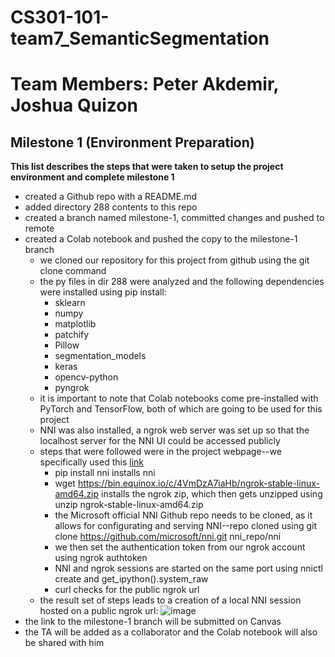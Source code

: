 # CS301-101-team7_SemanticSegmentation
# Team Members: Peter Akdemir, Joshua Quizon

## Milestone 1 (Environment Preparation)
**This list describes the steps that were taken to setup the project environment and complete milestone 1**
- created a Github repo with a README.md
- added directory 288 contents to this repo
- created a branch named milestone-1, committed changes and pushed to remote
- created a Colab notebook and pushed the copy to the milestone-1 branch
  - we cloned our repository for this project from github using the git clone command
  - the py files in dir 288 were analyzed and the following dependencies were installed using pip install:
    - sklearn
    - numpy
    - matplotlib
    - patchify
    - Pillow
    - segmentation_models
    - keras
    - opencv-python
    - pyngrok
  - it is important to note that Colab notebooks come pre-installed with PyTorch and TensorFlow, both of which are going to be used for this project
  - NNI was also installed, a ngrok web server was set up so that the localhost server for the NNI UI could be accessed publicly
  - steps that were followed were in the project webpage--we specifically used this [link](https://nni.readthedocs.io/en/stable/sharings/nni_colab_support.html)
    - pip install nni installs nni
    - wget https://bin.equinox.io/c/4VmDzA7iaHb/ngrok-stable-linux-amd64.zip installs the ngrok zip, which then gets unzipped using unzip ngrok-stable-linux-amd64.zip
    - the Microsoft official NNI Github repo needs to be cloned, as it allows for configurating and serving NNI--repo cloned using git clone https://github.com/microsoft/nni.git nni_repo/nni
    - we then set the authentication token from our ngrok account using ngrok authtoken
    - NNI and ngrok sessions are started on the same port using nnictl create and get_ipython().system_raw
    - curl checks for the public ngrok url
  - the result set of steps leads to a creation of a local NNI session hosted on a public ngrok url: ![image](https://user-images.githubusercontent.com/98120760/198899088-86520d40-4173-4505-bd5d-60715131da17.png)
- the link to the milestone-1 branch will be submitted on Canvas
- the TA will be added as a collaborator and the Colab notebook will also be shared with him
